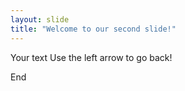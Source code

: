 ```yaml
---
layout: slide
title: "Welcome to our second slide!"
---
```

Your text
Use the left arrow to go back!

End 
